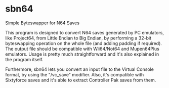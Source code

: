 # sbn64
Simple Byteswapper for N64 Saves

This program is designed to convert N64 saves generated by PC emulators, like Project64, from Little Endian to Big Endian, by performing a 32-bit byteswapping operation on the whole file (and adding padding if required). The output file should be compatible with Wii64/Not64 and Mupen64Plus emulators. Usage is pretty much straightforward and it's also explained in the program itself.

Furthermore, sbn64 lets you convert an input file to the Virtual Console format, by using the "/vc_save" modifier. Also, it's compatible with Sixtyforce saves and it's able to extract Controller Pak saves from them.
